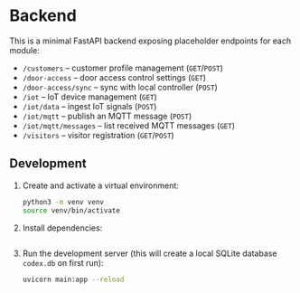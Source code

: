 # Backend

This is a minimal FastAPI backend exposing placeholder endpoints for each module:

- `/customers` – customer profile management (`GET`/`POST`)
- `/door-access` – door access control settings (`GET`)
- `/door-access/sync` – sync with local controller (`POST`)
- `/iot` – IoT device management (`GET`)
- `/iot/data` – ingest IoT signals (`POST`)
- `/iot/mqtt` – publish an MQTT message (`POST`)
- `/iot/mqtt/messages` – list received MQTT messages (`GET`)
- `/visitors` – visitor registration (`GET`/`POST`)


## Development

1. Create and activate a virtual environment:
   ```bash
   python3 -m venv venv
   source venv/bin/activate
   ```
2. Install dependencies:
   ```bash

   ```
3. Run the development server (this will create a local SQLite
   database `codex.db` on first run):
   ```bash
   uvicorn main:app --reload
   ```

